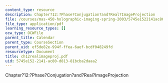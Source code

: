 ```yaml
---
content_type: resource
description: Chapter?12:?Phase?Conjugation?and?Real?ImageProjection
file: /courses/mas-450-holographic-imaging-spring-2003/5745e1522141ac80d81381bcba2daaa2_ch12realimageproj.pdf
file_type: application/pdf
learning_resource_types: []
ocw_type: OCWFile
parent_title: Calendar
parent_type: CourseSection
parent_uid: ef5de82e-994f-ffea-6aef-bcdf048249fd
resourcetype: Document
title: ch12realimageproj.pdf
uid: 5745e152-2141-ac80-d813-81bcba2daaa2
---
```

Chapter?12:?Phase?Conjugation?and?Real?ImageProjection

